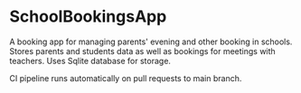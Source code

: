 # SchoolBookingsApp
A booking app for managing parents' evening and other booking in schools. Stores parents and students data as well as 
bookings for meetings with teachers. Uses Sqlite database for storage.

CI pipeline runs automatically on pull requests to main branch.
